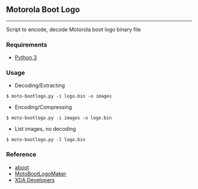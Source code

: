 ## Motorola Boot Logo
---
Script to encode, decode Motorola boot logo binary file

### Requirements
- [Python 3](https://python.org)

### Usage
- Decoding/Extracting
```
$ moto-bootlogo.py -i logo.bin -o images
```

- Encoding/Compressing
```
$ moto-bootlogo.py -i images -o logo.bin
```

- List images, no decoding
```
$ moto-bootlogo.py -l logo.bin
```

### Reference
- [aboot](https://github.com/grub4android/lk/blob/master-uboot/app/aboot/aboot.c#L2710 "LK embedded kernel - aboot.c")
- [MotoBootLogoMaker](https://github.com/CaitSith2/MotoBootLogoMaker "CaitSith2 - MotoBootLogoMaker")
- [XDA Developers](https://forum.xda-developers.com/showpost.php?p=48859155&postcount=136 "Carock's XDA Post")